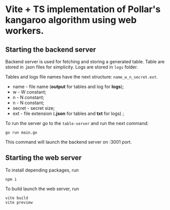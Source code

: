 # Vite + TS implementation of Pollar's kangaroo algorithm using web workers.

## Starting the backend server
Backend server is used for fetching and storing a generated table. Table are stored in .json files for simplicity. Logs are stored in `logs` folder.

Tables and logs file names have the next structure: `name_w_n_secret.ext`.
- name - file name (**output** for tables and log for **logs**);
- w - W constant;
- n - N constant;
- n - N constant;
- secret - secret size;
- ext - file extension (**.json** for tables and **txt** for logs) ;

To run the server go to the `table-server` and run the next command:

```shell
go run main.go
```

This command will launch the backend server on :3001 port.



## Starting the web server 

To install depending packages, run
```shell
npm i
```

To build launch the web server, run
```shell
vite build
vite preview
```